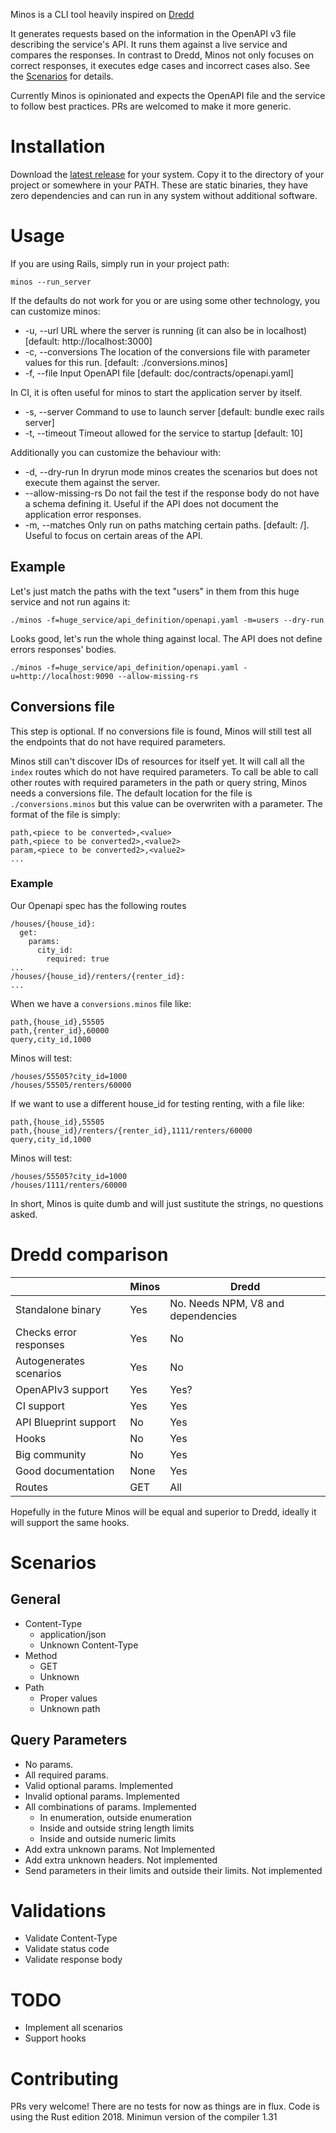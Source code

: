 
Minos is a CLI tool heavily inspired on [Dredd](https://github.com/apiaryio/dredd)

It generates requests based on the information in the OpenAPI v3 file describing the service's API.
It runs them against a live service and compares the responses.
In contrast to Dredd, Minos not only focuses on correct responses, it executes edge cases and incorrect cases also. See the [Scenarios](#Scenarios) for details.

Currently Minos is opinionated and expects the OpenAPI file and the service to follow best practices.
PRs are welcomed to make it more generic.

# Installation

Download the [latest release](https://github.com/jordipolo/minos/releases/latest) for your system.
Copy it to the directory of your project or somewhere in your PATH.
These are static binaries, they have zero dependencies and can run in any system without additional software.

# Usage

If you are using Rails, simply run in your project path:
```
minos --run_server
```

If the defaults do not work for you or are using some other technology, you can customize minos:
-  -u, --url <base-url>                 URL where the server is running (it can also be in localhost) [default:
                                         http://localhost:3000]
-  -c, --conversions <conv-filename>    The location of the conversions file with parameter values for this run.
                                         [default: ./conversions.minos]
-  -f, --file <filename>                Input OpenAPI file [default: doc/contracts/openapi.yaml]

In CI, it is often useful for minos to start the application server by itself.
-  -s, --server <server-command>           Command to use to launch server [default: bundle exec rails server]
-  -t, --timeout <server-wait>             Timeout allowed for the service to startup [default: 10]

Additionally you can customize the behaviour with:
 - -d, --dry-run         In dryrun mode minos creates the scenarios but does not execute them against the server.
 - --allow-missing-rs    Do not fail the test if the response body do not have a schema defining it. Useful if the API does not document the application error responses.
 - -m, --matches <matches>   Only run on paths matching certain paths. [default: /]. Useful to focus on certain areas of the API.

 ## Example

Let's just match the paths with the text "users" in them from this huge service and not run agains it:
```
./minos -f=huge_service/api_definition/openapi.yaml -m=users --dry-run
```

Looks good, let's run the whole thing against local. The API does not define errors responses' bodies.
```
./minos -f=huge_service/api_definition/openapi.yaml -u=http://localhost:9090 --allow-missing-rs
```



## Conversions file
This step is optional.
If no conversions file is found, Minos will still test all the endpoints that do not have required parameters.

Minos still can't discover IDs of resources for itself yet.
It will call all the `index` routes which do not have required parameters.
To call be able to call other routes with required parameters in the path or query string, Minos needs a conversions file.
The default location for the file is `./conversions.minos` but this value can be overwriten with a parameter.
The format of the file is simply:
```
path,<piece to be converted>,<value>
path,<piece to be converted2>,<value2>
param,<piece to be converted2>,<value2>
...
```

### Example
Our Openapi spec has the following routes
```
/houses/{house_id}:
  get:
    params:
      city_id:
        required: true
...
/houses/{house_id}/renters/{renter_id}:
...
```

When we have a `conversions.minos` file like:
```
path,{house_id},55505
path,{renter_id},60000
query,city_id,1000
```
Minos will test:
```
/houses/55505?city_id=1000
/houses/55505/renters/60000
```

If we want to use a different house_id for testing renting, with a file like:
```
path,{house_id},55505
path,{house_id}/renters/{renter_id},1111/renters/60000
query,city_id,1000
```

Minos will test:
```
/houses/55505?city_id=1000
/houses/1111/renters/60000
```
In short, Minos is quite dumb and will just sustitute the strings, no questions asked.


# Dredd comparison

|                        | Minos | Dredd  |
|------------------------|-------|--------|
| Standalone binary      | Yes   | No. Needs NPM, V8 and dependencies |
| Checks error responses | Yes   | No   |
| Autogenerates scenarios| Yes   | No   |
| OpenAPIv3 support      | Yes   | Yes? |
| CI support             | Yes   | Yes  |
| API Blueprint support  | No    | Yes  |
| Hooks                  | No    | Yes  |
| Big community          | No    | Yes  |
| Good documentation     | None  | Yes  |
| Routes                 | GET   | All  |


Hopefully in the future Minos will be equal and superior to Dredd, ideally it will support the same hooks.

# Scenarios
## General
- Content-Type
  - application/json
  - Unknown Content-Type
- Method
  - GET
  - Unknown
- Path
  - Proper values
  - Unknown path

## Query Parameters
- No params.
- All required params.
- Valid optional params. Implemented
- Invalid optional params. Implemented
- All combinations of params. Implemented
  - In enumeration, outside enumeration
  - Inside and outside string length limits
  - Inside and outside numeric limits
- Add extra unknown params. Not Implemented
- Add extra unknown headers. Not implemented
- Send parameters in their limits and outside their limits. Not implemented

# Validations
- Validate Content-Type
- Validate status code
- Validate response body


# TODO
- Implement all scenarios
- Support hooks


# Contributing
PRs very welcome!
There are no tests for now as things are in flux.
Code is using the Rust edition 2018. Minimun version of the compiler 1.31
